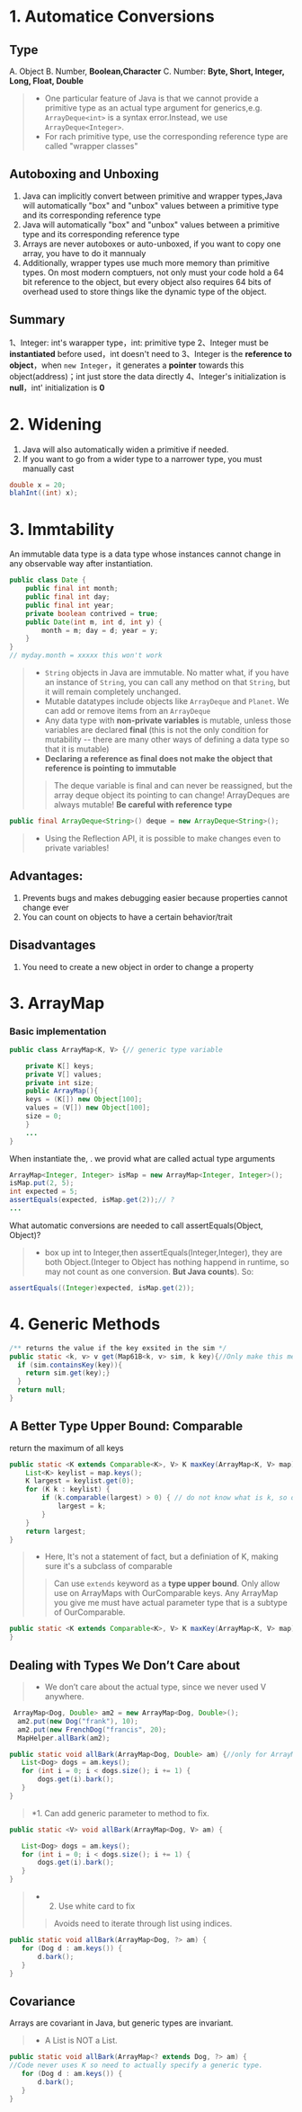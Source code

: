 # 1. Automatice Conversions
## Type
A. Object
B. Number, **Boolean,Character**
C. Number: **Byte, Short, Integer, Long, Float, Double**
>* One particular feature of Java is that we cannot provide a primitive type as an actual type argument for generics,e.g. ```ArrayDeque<int>``` is a syntax error.Instead, we use ```ArrayDeque<Integer>```.
>* For rach primitive type, use the corresponding reference type are called "wrapper classes"
## Autoboxing and Unboxing
1. Java can implicitly convert between primitive and wrapper types,Java will automatically "box" and "unbox" values between a primitive type and its corresponding reference type
2. Java will automatically "box" and "unbox" values between a primitive type and its corresponding reference type
3. Arrays are never autoboxes or auto-unboxed, if you want to copy one array, you have to do it mannualy
4. Additionally, wrapper types use much more memory than primitive types. On most modern comptuers, not only must your code hold a 64 bit reference to the object, but every object also requires 64 bits of overhead used to store things like the dynamic type of the object.

## Summary
1、Integer: int's warapper type，int: primitive type 
2、Integer must be **instantiated** before used，int doesn't need to
3、Integer is the **reference to object**，when ```new Integer```，it generates a **pointer** towards this object(address)；int just store the data directly 
4、Integer's initialization is **null**，int' initialization is **0**

# 2. Widening
1. Java will also automatically widen a primitive if needed.
2. If you want to go from a wider type to a narrower type, you must manually cast
```java
double x = 20;
blahInt((int) x);
```
# 3. Immtability
An immutable data type is a data type whose instances cannot change in any observable way after instantiation.
```java
public class Date {
    public final int month;
    public final int day;
    public final int year;
    private boolean contrived = true;
    public Date(int m, int d, int y) {
        month = m; day = d; year = y;
    }
}
// myday.month = xxxxx this won't work
```
>* ```String``` objects in Java are immutable. No matter what, if you have an instance of ```String```, you can call any method on that ```String```, but it will remain completely unchanged. 
>* Mutable datatypes include objects like ```ArrayDeque``` and ```Planet```. We can add or remove items from an ```ArrayDeque```
>* Any data type with **non-private variables** is mutable, unless those variables are declared **final** (this is not the only condition for mutability -- there are many other ways of defining a data type so that it is mutable)
>* **Declaring a reference as final does not make the object that reference is pointing to immutable**
>> The deque variable is final and can never be reassigned, but the array deque object its pointing to can change! ArrayDeques are always mutable! **Be careful with reference type**
```java
public final ArrayDeque<String>() deque = new ArrayDeque<String>();
```
>* Using the Reflection API, it is possible to make changes even to private variables! 

## Advantages:
1. Prevents bugs and makes debugging easier because properties cannot change ever
2. You can count on objects to have a certain behavior/trait
## Disadvantages
1. You need to create a new object in order to change a property

# 3. ArrayMap
### Basic implementation
```java
public class ArrayMap<K, V> {// generic type variable

    private K[] keys;
    private V[] values;
    private int size;
    public ArrayMap(){
	keys = (K[]) new Object[100];
	values = (V[]) new Object[100];
	size = 0;
    }
	...
}
```
When instantiate the, . we provid what are called actual type arguments
```java
ArrayMap<Integer, Integer> isMap = new ArrayMap<Integer, Integer>();
isMap.put(2, 5);
int expected = 5;
assertEquals(expected, isMap.get(2));// ?
...
```
What automatic conversions are needed to call assertEquals(Object, Object)?
>* box up int to Integer,then assertEquals(Integer,Integer), they are both Object.(Integer to Object has nothing happend in runtime, so may not count as one conversion. **But Java counts**). So:
```java
assertEquals((Integer)expected, isMap.get(2));
```
# 4. Generic Methods
```java
/** returns the value if the key exsited in the sim */
public static <k, v> v get(Map61B<k, v> sim, k key){//Only make this method generitic, a map containing k and v called sim, and the key. return type is v
  if (sim.containsKey(key)){
	return sim.get(key);}
  }
  return null;
}
```
## A Better Type Upper Bound: Comparable
return the maximum of all keys
```java
public static <K extends Comparable<K>, V> K maxKey(ArrayMap<K, V> map) {// In order to make k comparable, otherwise, K’s don’t necessarily have a compareTo method.
    List<K> keylist = map.keys();
    K largest = keylist.get(0);
	for (K k : keylist) {
        if (k.comparable(largest) > 0) { // do not know what is k, so don't know if it can use compareTo method
            largest = k;
        }
    }
	return largest;
}

```
>* Here, It's not a statement of fact, but a definiation of K, making sure it's a subclass of comparable
>> Can use ```extends``` keyword as a **type upper bound**. Only allow use on ArrayMaps with OurComparable keys.
>> Any ArrayMap you give me must have actual parameter type that is a subtype of OurComparable.

```java
public static <K extends Comparable<K>, V> K maxKey(ArrayMap<K, V> map){
}
```
## Dealing with Types We Don’t Care about
>* We don’t care about the actual type, since we never used V anywhere.
```java
 ArrayMap<Dog, Double> am2 = new ArrayMap<Dog, Double>();
  am2.put(new Dog("frank"), 10);
  am2.put(new FrenchDog("francis", 20);
  MapHelper.allBark(am2);
```
```java
public static void allBark(ArrayMap<Dog, Double> am) {//only for ArrayMaps from Dog to Double.
   List<Dog> dogs = am.keys();
   for (int i = 0; i < dogs.size(); i += 1) {
       dogs.get(i).bark();
   }
}
```
>*1.  Can add generic parameter to method to fix.

```java
public static <V> void allBark(ArrayMap<Dog, V> am) {

   List<Dog> dogs = am.keys();
   for (int i = 0; i < dogs.size(); i += 1) {
       dogs.get(i).bark();
   }
}
```
>* 2. Use white card to fix
>> Avoids need to iterate through list using indices.
```java
public static void allBark(ArrayMap<Dog, ?> am) {
   for (Dog d : am.keys()) {
       d.bark(); 	
   }
}

```
## Covariance
Arrays are covariant in Java, but generic types are invariant.
>* A List<FrenchDog> is NOT a List<Dog>.
```java
public static void allBark(ArrayMap<? extends Dog, ?> am) {
//Code never uses K so need to actually specify a generic type.
   for (Dog d : am.keys()) {
       d.bark(); 	
   } 
}
```

